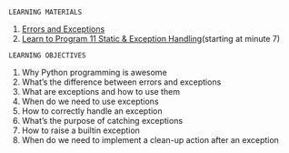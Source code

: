 `LEARNING MATERIALS`
1. [Errors and Exceptions](https://docs.python.org/3/tutorial/errors.html)
2. [Learn to Program 11 Static & Exception Handling](https://www.youtube.com/watch?v=7vbgD-3s-w4)(starting at minute 7)

`LEARNING OBJECTIVES`
1. Why Python programming is awesome
2. What’s the difference between errors and exceptions
3. What are exceptions and how to use them
4. When do we need to use exceptions
5. How to correctly handle an exception
6. What’s the purpose of catching exceptions
7. How to raise a builtin exception
8. When do we need to implement a clean-up action after an exception
